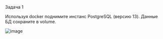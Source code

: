 Задача 1

Используя docker поднимите инстанс PostgreSQL (версию 13). Данные БД сохраните в volume.

![image](https://github.com/inyushov/devops-netology/assets/127683348/c0d86be4-8662-4cb3-a453-78c80b706a96)
